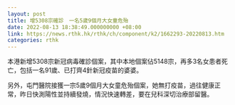 ```yaml
---
layout: post
title: 增5308宗確診　一名5歲9個月大女童危殆
date: 2022-08-13 18:38:49.000000000 +08:00
link: https://news.rthk.hk/rthk/ch/component/k2/1662293-20220813.htm
categories: rthk
---
```


本港新增5308宗新冠病毒確診個案，其中本地個案佔5148宗，再多3名女患者死亡，包括一名91歲、已打齊4針新冠疫苗的婆婆。

另外，屯門醫院接獲一宗5歲9個月大女童危殆個案，她無打疫苗，過往健康正常，昨日快測陽性並持續發燒，情況快速轉差，要在兒科深切治療部留醫。
